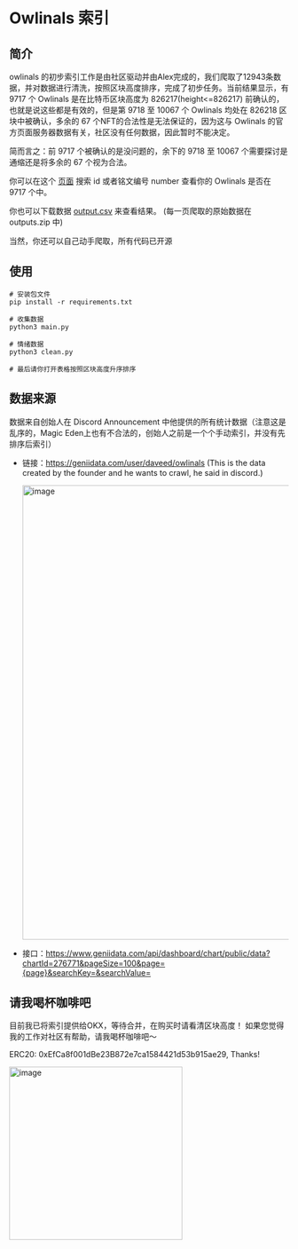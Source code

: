 # Owlinals 索引

## 简介
owlinals 的初步索引工作是由社区驱动并由Alex完成的，我们爬取了12943条数据，并对数据进行清洗，按照区块高度排序，完成了初步任务。当前结果显示，有 9717 个 Owlinals 是在比特币区块高度为 826217(height<=826217) 前确认的，也就是说这些都是有效的，但是第 9718 至 10067 个 Owlinals 均处在 826218 区块中被确认，多余的 67 个NFT的合法性是无法保证的，因为这与 Owlinals 的官方页面服务器数据有关，社区没有任何数据，因此暂时不能决定。

简而言之：前 9717 个被确认的是没问题的，余下的 9718 至 10067 个需要探讨是通缩还是将多余的 67 个视为合法。

你可以在这个 [页面](https://github.com/OwlinalsDAO/index/blob/main/inscriptions.json) 搜索 id 或者铭文编号 number 查看你的 Owlinals 是否在 9717 个中。

你也可以下载数据 [output.csv](https://github.com/OwlinalsDAO/index/blob/main/output.csv) 来查看结果。 (每一页爬取的原始数据在 outputs.zip 中)

当然，你还可以自己动手爬取，所有代码已开源

## 使用

```
# 安装包文件
pip install -r requirements.txt

# 收集数据
python3 main.py

# 情绪数据
python3 clean.py

# 最后请你打开表格按照区块高度升序排序
```

## 数据来源

数据来自创始人在 Discord Announcement 中他提供的所有统计数据（注意这是乱序的，Magic Eden上也有不合法的，创始人之前是一个个手动索引，并没有先排序后索引）

- 链接：https://geniidata.com/user/daveed/owlinals (This is the data created by the founder and he wants to crawl, he said in discord.)

  <img width="819" alt="image" src="https://github.com/OwlinalsDAO/index/assets/157193953/1bc39153-22da-4c13-80e0-2f969c5063b1">

- 接口：https://www.geniidata.com/api/dashboard/chart/public/data?chartId=276771&pageSize=100&page={page}&searchKey=&searchValue=

## 请我喝杯咖啡吧
目前我已将索引提供给OKX，等待合并，在购买时请看清区块高度！
如果您觉得我的工作对社区有帮助，请我喝杯咖啡吧～

ERC20: 0xEfCa8f001dBe23B872e7ca1584421d53b915ae29, Thanks!

<img width="312" alt="image" src="https://github.com/OwlinalsDAO/index/assets/157193953/39f034c4-c656-4883-bc8e-de68ad72284d">
